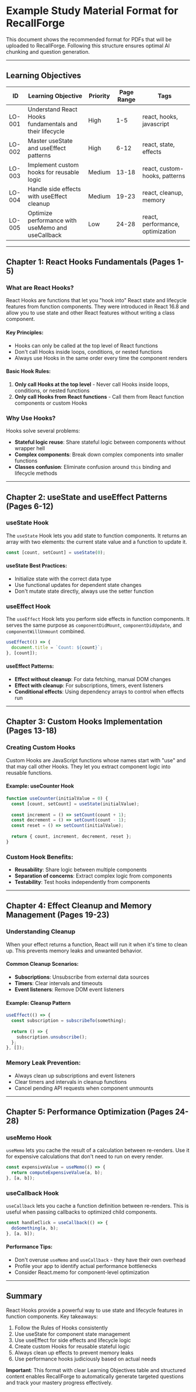 
# Example Study Material Format for RecallForge

This document shows the recommended format for PDFs that will be uploaded to RecallForge. Following this structure ensures optimal AI chunking and question generation.

---

## Learning Objectives

| ID | Learning Objective | Priority | Page Range | Tags |
|----|-------------------|----------|------------|------|
| LO-001 | Understand React Hooks fundamentals and their lifecycle | High | 1-5 | react, hooks, javascript |
| LO-002 | Master useState and useEffect patterns | High | 6-12 | react, state, effects |
| LO-003 | Implement custom hooks for reusable logic | Medium | 13-18 | react, custom-hooks, patterns |
| LO-004 | Handle side effects with useEffect cleanup | Medium | 19-23 | react, cleanup, memory |
| LO-005 | Optimize performance with useMemo and useCallback | Low | 24-28 | react, performance, optimization |

---

## Chapter 1: React Hooks Fundamentals (Pages 1-5)

### What are React Hooks?

React Hooks are functions that let you "hook into" React state and lifecycle features from function components. They were introduced in React 16.8 and allow you to use state and other React features without writing a class component.

#### Key Principles:
- Hooks can only be called at the top level of React functions
- Don't call Hooks inside loops, conditions, or nested functions
- Always use Hooks in the same order every time the component renders

#### Basic Hook Rules:
1. **Only call Hooks at the top level** - Never call Hooks inside loops, conditions, or nested functions
2. **Only call Hooks from React functions** - Call them from React function components or custom Hooks

### Why Use Hooks?

Hooks solve several problems:
- **Stateful logic reuse**: Share stateful logic between components without wrapper hell
- **Complex components**: Break down complex components into smaller functions
- **Classes confusion**: Eliminate confusion around `this` binding and lifecycle methods

---

## Chapter 2: useState and useEffect Patterns (Pages 6-12)

### useState Hook

The `useState` Hook lets you add state to function components. It returns an array with two elements: the current state value and a function to update it.

```javascript
const [count, setCount] = useState(0);
```

#### useState Best Practices:
- Initialize state with the correct data type
- Use functional updates for dependent state changes
- Don't mutate state directly, always use the setter function

### useEffect Hook

The `useEffect` Hook lets you perform side effects in function components. It serves the same purpose as `componentDidMount`, `componentDidUpdate`, and `componentWillUnmount` combined.

```javascript
useEffect(() => {
  document.title = `Count: ${count}`;
}, [count]);
```

#### useEffect Patterns:
- **Effect without cleanup**: For data fetching, manual DOM changes
- **Effect with cleanup**: For subscriptions, timers, event listeners
- **Conditional effects**: Using dependency arrays to control when effects run

---

## Chapter 3: Custom Hooks Implementation (Pages 13-18)

### Creating Custom Hooks

Custom Hooks are JavaScript functions whose names start with "use" and that may call other Hooks. They let you extract component logic into reusable functions.

#### Example: useCounter Hook
```javascript
function useCounter(initialValue = 0) {
  const [count, setCount] = useState(initialValue);
  
  const increment = () => setCount(count + 1);
  const decrement = () => setCount(count - 1);
  const reset = () => setCount(initialValue);
  
  return { count, increment, decrement, reset };
}
```

### Custom Hook Benefits:
- **Reusability**: Share logic between multiple components
- **Separation of concerns**: Extract complex logic from components
- **Testability**: Test hooks independently from components

---

## Chapter 4: Effect Cleanup and Memory Management (Pages 19-23)

### Understanding Cleanup

When your effect returns a function, React will run it when it's time to clean up. This prevents memory leaks and unwanted behavior.

#### Common Cleanup Scenarios:
- **Subscriptions**: Unsubscribe from external data sources
- **Timers**: Clear intervals and timeouts
- **Event listeners**: Remove DOM event listeners

#### Example: Cleanup Pattern
```javascript
useEffect(() => {
  const subscription = subscribeTo(something);
  
  return () => {
    subscription.unsubscribe();
  };
}, []);
```

### Memory Leak Prevention:
- Always clean up subscriptions and event listeners
- Clear timers and intervals in cleanup functions
- Cancel pending API requests when component unmounts

---

## Chapter 5: Performance Optimization (Pages 24-28)

### useMemo Hook

`useMemo` lets you cache the result of a calculation between re-renders. Use it for expensive calculations that don't need to run on every render.

```javascript
const expensiveValue = useMemo(() => {
  return computeExpensiveValue(a, b);
}, [a, b]);
```

### useCallback Hook

`useCallback` lets you cache a function definition between re-renders. This is useful when passing callbacks to optimized child components.

```javascript
const handleClick = useCallback(() => {
  doSomething(a, b);
}, [a, b]);
```

#### Performance Tips:
- Don't overuse `useMemo` and `useCallback` - they have their own overhead
- Profile your app to identify actual performance bottlenecks
- Consider React.memo for component-level optimization

---

## Summary

React Hooks provide a powerful way to use state and lifecycle features in function components. Key takeaways:

1. Follow the Rules of Hooks consistently
2. Use useState for component state management
3. Use useEffect for side effects and lifecycle logic
4. Create custom Hooks for reusable stateful logic
5. Always clean up effects to prevent memory leaks
6. Use performance hooks judiciously based on actual needs

**Important**: This format with clear Learning Objectives table and structured content enables RecallForge to automatically generate targeted questions and track your mastery progress effectively.
